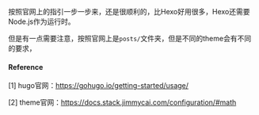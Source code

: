 按照官网上的指引一步一步来，还是很顺利的，比Hexo好用很多，Hexo还需要Node.js作为运行时。



但是有一点需要注意，按照官网上是`posts/`文件夹，但是不同的theme会有不同的要求，





#### Reference

[1] hugo官网：https://gohugo.io/getting-started/usage/

[2] theme官网：https://docs.stack.jimmycai.com/configuration/#math

